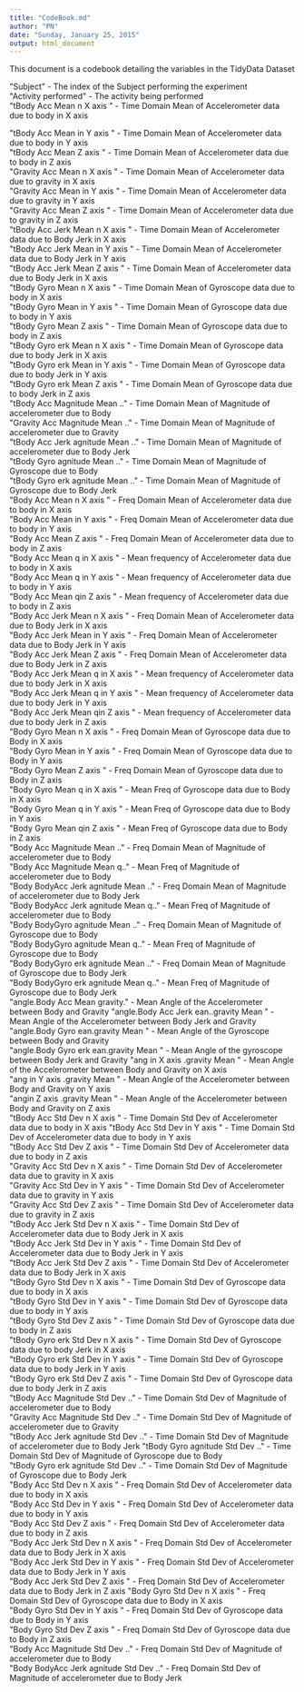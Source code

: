 ```yaml
---
title: "CodeBook.md"
author: "PN"
date: "Sunday, January 25, 2015"
output: html_document
---
```


This document is a codebook detailing the variables in the TidyData Dataset

"Subject"      - The index of the Subject performing the experiment                           
"Activity performed"   - The activity being performed                   
"tBody Acc  Mean n X axis "     - Time Domain Mean of Accelerometer data due to body in X axis

"tBody Acc  Mean  in Y axis "   - Time Domain Mean of Accelerometer data due to body in Y axis           
"tBody Acc  Mean Z axis "       - Time Domain Mean of Accelerometer data due to body in Z axis           
"Gravity  Acc  Mean n X axis " - Time Domain Mean of Accelerometer data due to gravity in X axis           
"Gravity  Acc  Mean  in Y axis " - Time Domain Mean of Accelerometer data due to gravity in Y axis          
"Gravity  Acc  Mean Z axis "     - Time Domain Mean of Accelerometer data due to gravity in Z axis         
"tBody Acc Jerk  Mean n X axis "  - Time Domain Mean of Accelerometer data due to Body Jerk in X axis           
"tBody Acc Jerk  Mean  in Y axis " - Time Domain Mean of Accelerometer data due to Body Jerk in Y axis        
"tBody Acc Jerk  Mean Z axis "    - Time Domain Mean of Accelerometer data due to Body Jerk in X axis          
"tBody Gyro Mean n X axis "     -  Time Domain Mean of Gyroscope data due to body in X axis          
"tBody Gyro Mean  in Y axis "   - Time Domain Mean of Gyroscope data due to body in Y axis            
"tBody Gyro Mean Z axis "       - Time Domain Mean of Gyroscope data due to body in Z axis           
"tBody Gyro erk  Mean n X axis "  -  Time Domain Mean of Gyroscope data due to body Jerk in X axis          
"tBody Gyro erk  Mean  in Y axis " - Time Domain Mean of Gyroscope data due to body Jerk in Y axis        
"tBody Gyro erk  Mean Z axis "    - Time Domain Mean of Gyroscope data due to body Jerk in Z axis          
"tBody Acc Magnitude Mean .."    - Time Domain Mean of Magnitude of accelerometer due to Body           
"Gravity  Acc Magnitude Mean .."  - Time Domain Mean of Magnitude of accelerometer due to Gravity      
"tBody Acc Jerk  agnitude Mean .." -  Time Domain Mean of Magnitude of accelerometer due to Body Jerk       
"tBody Gyro agnitude Mean .."       - Time Domain Mean of Magnitude of Gyroscope due to Body        
"tBody Gyro erk  agnitude Mean .."  - Time Domain Mean of Magnitude of Gyroscope due to Body Jerk      
"Body Acc  Mean n X axis "       -  Freq Domain Mean of Accelerometer data due to body in X axis        
"Body Acc  Mean  in Y axis "     - Freq Domain Mean of Accelerometer data due to body in Y axis         
"Body Acc  Mean Z axis "         - Freq Domain Mean of Accelerometer data due to body in Z axis          
"Body Acc  Mean q  in X axis "   - Mean  frequency of Accelerometer data due to body in X axis         
"Body Acc  Mean q    in Y axis " - Mean  frequency of Accelerometer data due to body in Y axis          
"Body Acc  Mean qin Z axis "     - Mean  frequency of Accelerometer data due to body in Z axis         
"Body Acc Jerk  Mean n X axis "  - Freq Domain Mean of Accelerometer data due to Body Jerk in X axis          
"Body Acc Jerk  Mean  in Y axis " - Freq Domain Mean of Accelerometer data due to Body Jerk in Y axis         
"Body Acc Jerk  Mean Z axis "    -  Freq Domain Mean of Accelerometer data due to Body Jerk in Z axis         
"Body Acc Jerk  Mean q  in X axis " - Mean  frequency of Accelerometer data due to body Jerk in X axis        
"Body Acc Jerk  Mean q    in Y axis " - Mean  frequency of Accelerometer data due to body Jerk in Y axis     
"Body Acc Jerk  Mean qin Z axis " - Mean  frequency of Accelerometer data due to body Jerk in Z axis        
"Body Gyro Mean n X axis "     - Freq Domain Mean of Gyroscope data due to Body in X axis            
"Body Gyro Mean  in Y axis "  - Freq Domain Mean of Gyroscope data due to Body in Y axis            
"Body Gyro Mean Z axis "    - Freq Domain Mean of Gyroscope data due to Body in Z axis               
"Body Gyro Mean q  in X axis " - Mean Freq of Gyroscope data due to Body in X axis           
"Body Gyro Mean q    in Y axis " - Mean Freq of Gyroscope data due to Body in Y axis          
"Body Gyro Mean qin Z axis "   - Mean Freq of Gyroscope data due to Body in Z axis           
"Body Acc Magnitude Mean .."   - Freq Domain Mean of Magnitude of accelerometer due to Body            
"Body Acc Magnitude Mean q.."  - Mean Freq of Magnitude of accelerometer due to Body           
"Body BodyAcc Jerk  agnitude Mean .."  - Freq Domain Mean of Magnitude of accelerometer due to Body Jerk    
"Body BodyAcc Jerk  agnitude Mean q.."  - Mean Freq of Magnitude of accelerometer due to Body  
"Body BodyGyro agnitude Mean .."     -   Freq Domain Mean of Magnitude of Gyroscope due to Body         
"Body BodyGyro agnitude Mean q.."    -  Mean Freq of Magnitude of Gyroscope due to Body   
"Body BodyGyro erk  agnitude Mean .."  -  Freq Domain Mean of Magnitude of Gyroscope due to Body Jerk  
"Body BodyGyro erk  agnitude Mean q.."  -  Mean Freq of Magnitude of Gyroscope due to Body Jerk  
"angle.Body Acc  Mean gravity."         -  Mean Angle of the Accelerometer between Body  and Gravity
"angle.Body Acc Jerk  ean..gravity Mean " - Mean Angle of the Accelerometer between Body Jerk and Gravity 
"angle.Body Gyro ean.gravity Mean "    - Mean Angle of the Gyroscope between Body and Gravity    
"angle.Body Gyro erk  ean.gravity Mean "  - Mean Angle of the gyroscope between Body Jerk and Gravity 
"ang  in X axis .gravity Mean "     - Mean Angle of the Accelerometer between Body  and Gravity on X axis       
"ang    in Y axis .gravity Mean "   - Mean Angle of the Accelerometer between Body  and Gravity on Y axis      
"angin Z axis .gravity Mean "     - Mean Angle of the Accelerometer between Body  and Gravity on Z axis                                    
"tBody Acc  Std Dev n X axis "     - Time Domain Std Dev of Accelerometer data due to body in X axis
"tBody Acc  Std Dev  in Y axis "   - Time Domain Std Dev of Accelerometer data due to body in Y axis           
"tBody Acc  Std Dev Z axis "       - Time Domain Std Dev of Accelerometer data due to body in Z axis           
"Gravity  Acc  Std Dev n X axis " - Time Domain Std Dev of Accelerometer data due to gravity in X axis           
"Gravity  Acc  Std Dev  in Y axis " - Time Domain Std Dev of Accelerometer data due to gravity in Y axis          
"Gravity  Acc  Std Dev Z axis "     - Time Domain Std Dev of Accelerometer data due to gravity in Z axis         
"tBody Acc Jerk  Std Dev n X axis "  - Time Domain Std Dev of Accelerometer data due to Body Jerk in X axis           
"tBody Acc Jerk  Std Dev  in Y axis " - Time Domain Std Dev of Accelerometer data due to Body Jerk in Y axis        
"tBody Acc Jerk  Std Dev Z axis "    - Time Domain Std Dev of Accelerometer data due to Body Jerk in X axis          
"tBody Gyro Std Dev n X axis "     -  Time Domain Std Dev of Gyroscope data due to body in X axis          
"tBody Gyro Std Dev  in Y axis "   - Time Domain Std Dev of Gyroscope data due to body in Y axis            
"tBody Gyro Std Dev Z axis "       - Time Domain Std Dev of Gyroscope data due to body in Z axis           
"tBody Gyro erk  Std Dev n X axis "  -  Time Domain Std Dev of Gyroscope data due to body Jerk in X axis          
"tBody Gyro erk  Std Dev  in Y axis " - Time Domain Std Dev of Gyroscope data due to body Jerk in Y axis        
"tBody Gyro erk  Std Dev Z axis "    - Time Domain Std Dev of Gyroscope data due to body Jerk in Z axis  
"tBody Acc Magnitude Std Dev .."    - Time Domain Std Dev of Magnitude of accelerometer due to Body           
"Gravity  Acc Magnitude Std Dev .."  - Time Domain Std Dev of Magnitude of accelerometer due to Gravity      
"tBody Acc Jerk  agnitude Std Dev .." -  Time Domain Std Dev of Magnitude of accelerometer due to Body Jerk
"tBody Gyro agnitude Std Dev .."       - Time Domain Std Dev of Magnitude of Gyroscope due to Body        
"tBody Gyro erk  agnitude Std Dev .."  - Time Domain Std Dev of Magnitude of Gyroscope due to Body Jerk    
"Body Acc  Std Dev n X axis "       -  Freq Domain Std Dev of Accelerometer data due to body in X axis        
"Body Acc  Std Dev  in Y axis "     - Freq Domain Std Dev of Accelerometer data due to body in Y axis         
"Body Acc  Std Dev Z axis "         - Freq Domain Std Dev of Accelerometer data due to body in Z axis           
"Body Acc Jerk  Std Dev n X axis "  - Freq Domain Std Dev of Accelerometer data due to Body Jerk in X axis          
"Body Acc Jerk  Std Dev  in Y axis " - Freq Domain Std Dev of Accelerometer data due to Body Jerk in Y axis         
"Body Acc Jerk  Std Dev Z axis "    -  Freq Domain Std Dev of Accelerometer data due to Body Jerk in Z axis
"Body Gyro Std Dev n X axis "     - Freq Domain Std Dev of Gyroscope data due to Body in X axis            
"Body Gyro Std Dev  in Y axis "  - Freq Domain Std Dev of Gyroscope data due to Body in Y axis            
"Body Gyro Std Dev Z axis "    - Freq Domain Std Dev of Gyroscope data due to Body in Z axis               
"Body Acc Magnitude Std Dev .."   - Freq Domain Std Dev of Magnitude of accelerometer due to Body             
"Body BodyAcc Jerk  agnitude Std Dev .."  - Freq Domain Std Dev of Magnitude of accelerometer due to Body Jerk 